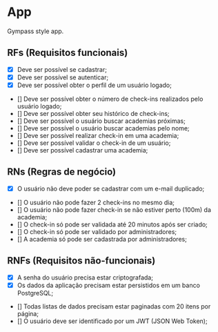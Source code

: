 # App

Gympass style app.

## RFs (Requisitos funcionais)

- [x] Deve ser possível se cadastrar;
- [x] Deve ser possível se autenticar;
- [x] Deve ser possível obter o perfil de um usuário logado;
- [] Deve ser possível obter o número de check-ins realizados pelo usuário logado;
- [] Deve ser possível obter seu histórico de check-ins;
- [] Deve ser possível o usuário buscar academias próximas;
- [] Deve ser possível o usuário buscar academias pelo nome;
- [] Deve ser possível realizar check-in em uma academia;
- [] Deve ser possível validar o check-in de um usuário;
- [] Deve ser possível cadastrar uma academia;

## RNs (Regras de negócio)

- [x] O usuário não deve poder se cadastrar com um e-mail duplicado;
- [] O usuário não pode fazer 2 check-ins no mesmo dia;
- [] O usuário não pode fazer check-in se não estiver perto (100m) da academia;
- [] O check-in só pode ser validada até 20 minutos após ser criado;
- [] O check-in só pode ser validado por administradores;
- [] A academia só pode ser cadastrada por administradores;

## RNFs (Requisitos não-funcionais)

- [x] A senha do usuário precisa estar criptografada;
- [x] Os dados da aplicação precisam estar persistidos em um banco PostgreSQL;
- [] Todas listas de dados precisam estar paginadas com 20 itens por página;
- [] O usuário deve ser identificado por um JWT (JSON Web Token);
